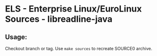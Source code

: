 # ELS - Enterprise Linux/EuroLinux Sources - libreadline-java
 
## Usage:
  Checkout branch or tag. Use `make sources` to recreate  SOURCE0 archive.
